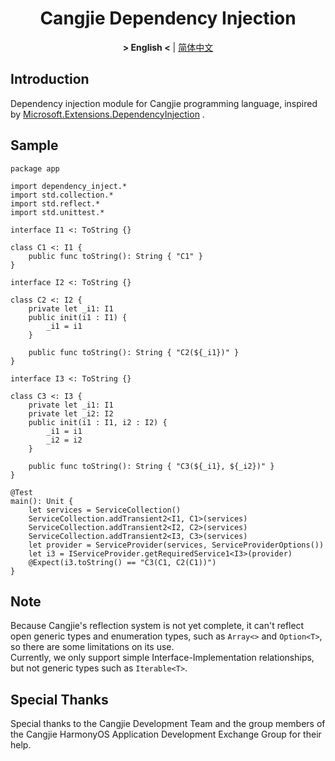 <div align="center">

# Cangjie Dependency Injection

**&gt; English &lt;** | [简体中文](README_zh.md)  

</div>

## Introduction

Dependency injection module for Cangjie programming language, inspired by  [Microsoft.Extensions.DependencyInjection](https://github.com/dotnet/runtime/tree/main/src/libraries/Microsoft.Extensions.DependencyInjection) .  

## Sample

```cangjie
package app

import dependency_inject.*
import std.collection.*
import std.reflect.*
import std.unittest.*

interface I1 <: ToString {}

class C1 <: I1 {
	public func toString(): String { "C1" }
}

interface I2 <: ToString {}

class C2 <: I2 {
	private let _i1: I1
	public init(i1 : I1) {
		_i1 = i1
	}
	
	public func toString(): String { "C2(${_i1})" }
}

interface I3 <: ToString {}

class C3 <: I3 {
	private let _i1: I1
	private let _i2: I2
	public init(i1 : I1, i2 : I2) {
		_i1 = i1
		_i2 = i2
	}
	
	public func toString(): String { "C3(${_i1}, ${_i2})" }
}

@Test
main(): Unit {
	let services = ServiceCollection()
	ServiceCollection.addTransient2<I1, C1>(services)
	ServiceCollection.addTransient2<I2, C2>(services)
	ServiceCollection.addTransient2<I3, C3>(services)
	let provider = ServiceProvider(services, ServiceProviderOptions())
	let i3 = IServiceProvider.getRequiredService1<I3>(provider)
	@Expect(i3.toString() == "C3(C1, C2(C1))")
}

```

## Note

Because Cangjie's reflection system is not yet complete, it can't reflect open generic types and enumeration types, such as `Array<>` and `Option<T>`, so there are some limitations on its use.  
Currently, we only support simple Interface-Implementation relationships, but not generic types such as `Iterable<T>`.  

## Special Thanks

Special thanks to the Cangjie Development Team and the group members of the Cangjie HarmonyOS Application Development Exchange Group for their help.
